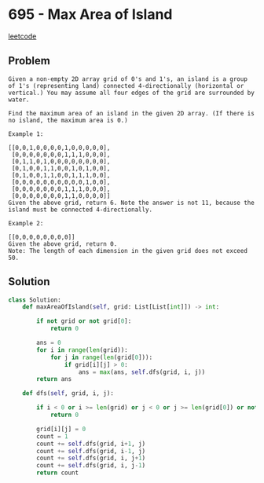 # 695 - Max Area of Island

[leetcode](https://leetcode.com/problems/max-area-of-island/)

## Problem

    Given a non-empty 2D array grid of 0's and 1's, an island is a group of 1's (representing land) connected 4-directionally (horizontal or vertical.) You may assume all four edges of the grid are surrounded by water.
    
    Find the maximum area of an island in the given 2D array. (If there is no island, the maximum area is 0.)
    
    Example 1:
    
    [[0,0,1,0,0,0,0,1,0,0,0,0,0],
     [0,0,0,0,0,0,0,1,1,1,0,0,0],
     [0,1,1,0,1,0,0,0,0,0,0,0,0],
     [0,1,0,0,1,1,0,0,1,0,1,0,0],
     [0,1,0,0,1,1,0,0,1,1,1,0,0],
     [0,0,0,0,0,0,0,0,0,0,1,0,0],
     [0,0,0,0,0,0,0,1,1,1,0,0,0],
     [0,0,0,0,0,0,0,1,1,0,0,0,0]]
    Given the above grid, return 6. Note the answer is not 11, because the island must be connected 4-directionally.
    
    Example 2:
    
    [[0,0,0,0,0,0,0,0]]
    Given the above grid, return 0.
    Note: The length of each dimension in the given grid does not exceed 50.

## Solution

```python
class Solution:
    def maxAreaOfIsland(self, grid: List[List[int]]) -> int:

        if not grid or not grid[0]:
            return 0

        ans = 0
        for i in range(len(grid)):
            for j in range(len(grid[0])):
                if grid[i][j] > 0:
                    ans = max(ans, self.dfs(grid, i, j))
        return ans

    def dfs(self, grid, i, j):

        if i < 0 or i >= len(grid) or j < 0 or j >= len(grid[0]) or not grid[i][j]:
            return 0

        grid[i][j] = 0
        count = 1
        count += self.dfs(grid, i+1, j)
        count += self.dfs(grid, i-1, j)
        count += self.dfs(grid, i, j+1)
        count += self.dfs(grid, i, j-1)
        return count
```
